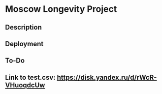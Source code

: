# Moscow Longevity Project

## Description

## Deployment

## To-Do

## Link to test.csv: https://disk.yandex.ru/d/rWcR-VHuoqdcUw
